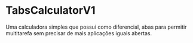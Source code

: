 # TabsCalculatorV1
Uma calculadora simples que possui como diferencial, abas para permitir muititarefa sem precisar de mais aplicações iguais abertas.
